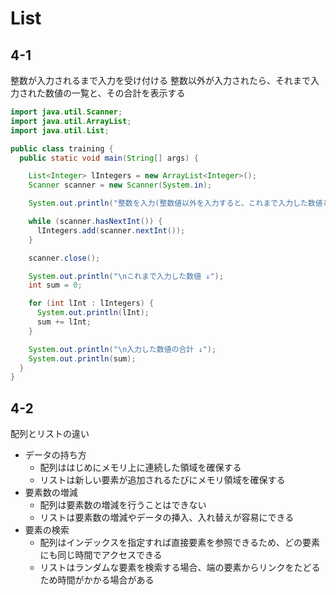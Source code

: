 # List

## 4-1

整数が入力されるまで入力を受け付ける
整数以外が入力されたら、それまで入力された数値の一覧と、その合計を表示する

```java
import java.util.Scanner;
import java.util.ArrayList;
import java.util.List;

public class training {
  public static void main(String[] args) {

    List<Integer> lIntegers = new ArrayList<Integer>();
    Scanner scanner = new Scanner(System.in);

    System.out.println("整数を入力(整数値以外を入力すると、これまで入力した数値とその合計を出力します)");

    while (scanner.hasNextInt()) {
      lIntegers.add(scanner.nextInt());
    }

    scanner.close();

    System.out.println("\nこれまで入力した数値 ↓");
    int sum = 0;

    for (int lInt : lIntegers) {
      System.out.println(lInt);
      sum += lInt;
    }

    System.out.println("\n入力した数値の合計 ↓");
    System.out.println(sum);
  }
}
```

## 4-2

配列とリストの違い

- データの持ち方
  - 配列ははじめにメモリ上に連続した領域を確保する
  - リストは新しい要素が追加されるたびにメモリ領域を確保する
- 要素数の増減
  - 配列は要素数の増減を行うことはできない
  - リストは要素数の増減やデータの挿入、入れ替えが容易にできる
- 要素の検索
  - 配列はインデックスを指定すれば直接要素を参照できるため、どの要素にも同じ時間でアクセスできる
  - リストはランダムな要素を検索する場合、端の要素からリンクをたどるため時間がかかる場合がある
